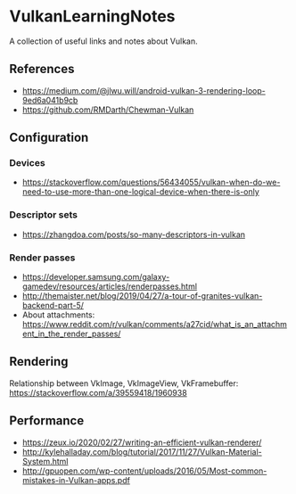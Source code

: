 # VulkanLearningNotes
A collection of useful links and notes about Vulkan.

## References
* https://medium.com/@jlwu.will/android-vulkan-3-rendering-loop-9ed6a041b9cb
* https://github.com/RMDarth/Chewman-Vulkan

## Configuration

### Devices
* https://stackoverflow.com/questions/56434055/vulkan-when-do-we-need-to-use-more-than-one-logical-device-when-there-is-only

### Descriptor sets
* https://zhangdoa.com/posts/so-many-descriptors-in-vulkan

### Render passes
* https://developer.samsung.com/galaxy-gamedev/resources/articles/renderpasses.html
* http://themaister.net/blog/2019/04/27/a-tour-of-granites-vulkan-backend-part-5/
* About attachments: https://www.reddit.com/r/vulkan/comments/a27cid/what_is_an_attachment_in_the_render_passes/

## Rendering

Relationship between VkImage, VkImageView, VkFramebuffer: https://stackoverflow.com/a/39559418/1960938

## Performance
* https://zeux.io/2020/02/27/writing-an-efficient-vulkan-renderer/
* http://kylehalladay.com/blog/tutorial/2017/11/27/Vulkan-Material-System.html
* http://gpuopen.com/wp-content/uploads/2016/05/Most-common-mistakes-in-Vulkan-apps.pdf
